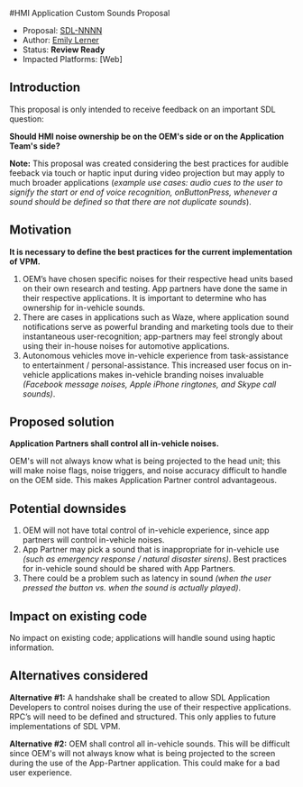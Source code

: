 #HMI Application Custom Sounds Proposal 
* Proposal: [SDL-NNNN](NNNN-filename.md)
* Author: [Emily Lerner](https://github.com/eslerner)
* Status: **Review Ready**
* Impacted Platforms: [Web]

## Introduction
This proposal is only intended to receive feedback on an important SDL question: 

**Should HMI noise ownership be on the OEM's side or on the Application Team's side?**

**Note:** This proposal was created considering the best practices for audible feeback via touch or haptic input during video projection but may apply to much broader applications (*example use cases: audio cues to the user to signify the start or end of voice recognition, onButtonPress, whenever a sound should be defined so that there are not duplicate sounds*). 

## Motivation
**It is necessary to define the best practices for the current implementation of VPM.**

1. OEM’s have chosen specific noises for their respective head units based on their own research and testing. App partners have done the same in their respective applications. It is important to determine who has ownership for in-vehicle sounds.
2. There are cases in applications such as Waze, where application sound notifications serve as powerful branding and marketing tools due to their instantaneous user-recognition; app-partners may feel strongly about using their in-house noises for automotive applications. 
3. Autonomous vehicles move in-vehicle experience from task-assistance to entertainment / personal-assistance. This increased user focus on in-vehicle applications makes in-vehicle branding noises invaluable *(Facebook message noises, Apple iPhone ringtones, and Skype call sounds)*. 

## Proposed solution

**Application Partners shall control all in-vehicle noises.**

OEM's will not always know what is being projected to the head unit; this will make noise flags, noise triggers, and noise accuracy difficult to handle on the OEM side. This makes Application Partner control advantageous. 

## Potential downsides
1. OEM will not have total control of in-vehicle experience, since app partners will control in-vehicle noises.
2. App Partner may pick a sound that is inappropriate for in-vehicle use *(such as emergency response / natural disaster sirens)*. Best practices for in-vehicle sound should be shared with App Partners. 
3. There could be a problem such as latency in sound *(when the user pressed the button vs. when the sound is actually played)*.

## Impact on existing code
No impact on existing code; applications will handle sound using haptic information. 

## Alternatives considered

**Alternative #1:** 
A handshake shall be created to allow SDL Application Developers to control noises during the use of their respective applications. RPC’s will need to be defined and structured. This only applies to future implementations of SDL VPM.

**Alternative #2:** 
OEM shall control all in-vehicle sounds. This will be difficult since OEM's will not always know what is being projected to the screen during the use of the App-Partner application. This could make for a bad user experience.  
